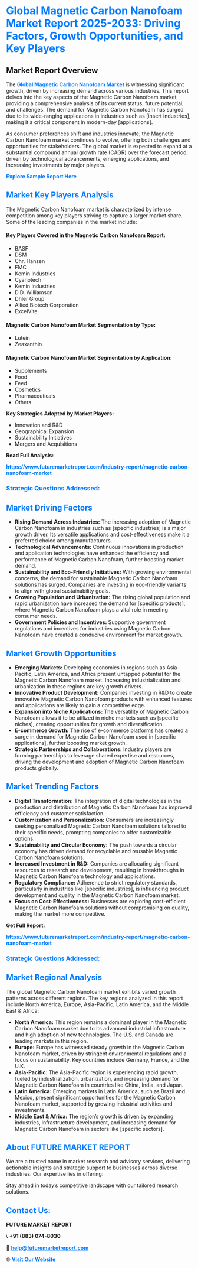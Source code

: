 <h1 style="color: #007BFF;">Global Magnetic Carbon Nanofoam Market Report 2025-2033: Driving Factors, Growth Opportunities, and Key Players</h1>

<section id="overview">
<h2>Market Report Overview</h2>
<p>The <a href="https://www.futuremarketreport.com/industry-report/magnetic-carbon-nanofoam-market" style="color: #007BFF; text-decoration: none;"><strong>Global Magnetic Carbon Nanofoam Market</strong></a> is witnessing significant growth, driven by increasing demand across various industries. This report delves into the key aspects of the Magnetic Carbon Nanofoam market, providing a comprehensive analysis of its current status, future potential, and challenges. The demand for Magnetic Carbon Nanofoam has surged due to its wide-ranging applications in industries such as [insert industries], making it a critical component in modern-day [applications].</p>
<p>As consumer preferences shift and industries innovate, the Magnetic Carbon Nanofoam market continues to evolve, offering both challenges and opportunities for stakeholders. The global market is expected to expand at a substantial compound annual growth rate (CAGR) over the forecast period, driven by technological advancements, emerging applications, and increasing investments by major players.</p>
</section>

<section id="overview">
<p><a href="https://www.futuremarketreport.com/request-sample/reportId=35963" style="color: #007BFF; text-decoration: none;"><strong>Explore Sample Report Here</strong></a></p>
</section>

<section id="key-players">
<h2 style="color: #007BFF;">Market Key Players Analysis</h2>
<p>The Magnetic Carbon Nanofoam market is characterized by intense competition among key players striving to capture a larger market share. Some of the leading companies in the market include:</p>
<h4>Key Players Covered in the Magnetic Carbon Nanofoam Report:</h4>
<ul><li>BASF</li><li>DSM</li><li>Chr. Hansen</li><li>FMC</li><li>Kemin Industries</li><li>Cyanotech</li><li>Kemin Industries</li><li>D.D. Williamson</li><li>Dhler Group</li><li>Allied Biotech Corporation</li><li>ExcelVite</li></ul>
<h4>Magnetic Carbon Nanofoam Market Segmentation by Type:</h4>
<ul><li>Lutein</li><li>Zeaxanthin</li></ul>

<h4>Magnetic Carbon Nanofoam Market Segmentation by Application:</h4>
<ul><li>Supplements</li><li>Food</li><li>Feed</li><li>Cosmetics</li><li>Pharmaceuticals</li><li>Others</li></ul>
<p><strong>Key Strategies Adopted by Market Players:</strong></p>
<ul>
<li>Innovation and R&D</li>
<li>Geographical Expansion</li>
<li>Sustainability Initiatives</li>
<li>Mergers and Acquisitions</li>
</ul>
</section>

<section>
<p><strong>Read Full Analysis: </strong></p><a href="https://www.futuremarketreport.com/industry-report/magnetic-carbon-nanofoam-market" style="color: #007BFF; text-decoration: none;"><strong>https://www.futuremarketreport.com/industry-report/magnetic-carbon-nanofoam-market</strong></a>
<h3 style="color: #007BFF;">Strategic Questions Addressed:</h3>
</section>

<section id="driving-factors">
<h2 style="color: #007BFF;">Market Driving Factors</h2>
<ul>
<li><strong>Rising Demand Across Industries:</strong> The increasing adoption of Magnetic Carbon Nanofoam in industries such as [specific industries] is a major growth driver. Its versatile applications and cost-effectiveness make it a preferred choice among manufacturers.</li>
<li><strong>Technological Advancements:</strong> Continuous innovations in production and application technologies have enhanced the efficiency and performance of Magnetic Carbon Nanofoam, further boosting market demand.</li>
<li><strong>Sustainability and Eco-Friendly Initiatives:</strong> With growing environmental concerns, the demand for sustainable Magnetic Carbon Nanofoam solutions has surged. Companies are investing in eco-friendly variants to align with global sustainability goals.</li>
<li><strong>Growing Population and Urbanization:</strong> The rising global population and rapid urbanization have increased the demand for [specific products], where Magnetic Carbon Nanofoam plays a vital role in meeting consumer needs.</li>
<li><strong>Government Policies and Incentives:</strong> Supportive government regulations and incentives for industries using Magnetic Carbon Nanofoam have created a conducive environment for market growth.</li>
</ul>
</section>

<section id="growth-opportunities">
<h2 style="color: #007BFF;">Market Growth Opportunities</h2>
<ul>
<li><strong>Emerging Markets:</strong> Developing economies in regions such as Asia-Pacific, Latin America, and Africa present untapped potential for the Magnetic Carbon Nanofoam market. Increasing industrialization and urbanization in these regions are key growth drivers.</li>
<li><strong>Innovative Product Development:</strong> Companies investing in R&D to create innovative Magnetic Carbon Nanofoam products with enhanced features and applications are likely to gain a competitive edge.</li>
<li><strong>Expansion into Niche Applications:</strong> The versatility of Magnetic Carbon Nanofoam allows it to be utilized in niche markets such as [specific niches], creating opportunities for growth and diversification.</li>
<li><strong>E-commerce Growth:</strong> The rise of e-commerce platforms has created a surge in demand for Magnetic Carbon Nanofoam used in [specific applications], further boosting market growth.</li>
<li><strong>Strategic Partnerships and Collaborations:</strong> Industry players are forming partnerships to leverage shared expertise and resources, driving the development and adoption of Magnetic Carbon Nanofoam products globally.</li>
</ul>
</section>

<section id="trending-factors">
<h2 style="color: #007BFF;">Market Trending Factors</h2>
<ul>
<li><strong>Digital Transformation:</strong> The integration of digital technologies in the production and distribution of Magnetic Carbon Nanofoam has improved efficiency and customer satisfaction.</li>
<li><strong>Customization and Personalization:</strong> Consumers are increasingly seeking personalized Magnetic Carbon Nanofoam solutions tailored to their specific needs, prompting companies to offer customizable options.</li>
<li><strong>Sustainability and Circular Economy:</strong> The push towards a circular economy has driven demand for recyclable and reusable Magnetic Carbon Nanofoam solutions.</li>
<li><strong>Increased Investment in R&D:</strong> Companies are allocating significant resources to research and development, resulting in breakthroughs in Magnetic Carbon Nanofoam technology and applications.</li>
<li><strong>Regulatory Compliance:</strong> Adherence to strict regulatory standards, particularly in industries like [specific industries], is influencing product development and quality in the Magnetic Carbon Nanofoam market.</li>
<li><strong>Focus on Cost-Effectiveness:</strong> Businesses are exploring cost-efficient Magnetic Carbon Nanofoam solutions without compromising on quality, making the market more competitive.</li>
</ul>
</section>

<section>
<p><strong>Get Full Report: </strong></p><a href="https://www.futuremarketreport.com/industry-report/magnetic-carbon-nanofoam-market" style="color: #007BFF; text-decoration: none;"><strong>https://www.futuremarketreport.com/industry-report/magnetic-carbon-nanofoam-market</strong></a>
<h3 style="color: #007BFF;">Strategic Questions Addressed:</h3>
</section>


<section id="regional-analysis">
<h2 style="color: #007BFF;">Market Regional Analysis</h2>
<p>The global Magnetic Carbon Nanofoam market exhibits varied growth patterns across different regions. The key regions analyzed in this report include North America, Europe, Asia-Pacific, Latin America, and the Middle East & Africa:</p>
<ul>
<li><strong>North America:</strong> This region remains a dominant player in the Magnetic Carbon Nanofoam market due to its advanced industrial infrastructure and high adoption of new technologies. The U.S. and Canada are leading markets in this region.</li>
<li><strong>Europe:</strong> Europe has witnessed steady growth in the Magnetic Carbon Nanofoam market, driven by stringent environmental regulations and a focus on sustainability. Key countries include Germany, France, and the U.K.</li>
<li><strong>Asia-Pacific:</strong> The Asia-Pacific region is experiencing rapid growth, fueled by industrialization, urbanization, and increasing demand for Magnetic Carbon Nanofoam in countries like China, India, and Japan.</li>
<li><strong>Latin America:</strong> Emerging markets in Latin America, such as Brazil and Mexico, present significant opportunities for the Magnetic Carbon Nanofoam market, supported by growing industrial activities and investments.</li>
<li><strong>Middle East & Africa:</strong> The region’s growth is driven by expanding industries, infrastructure development, and increasing demand for Magnetic Carbon Nanofoam in sectors like [specific sectors].</li>
</ul>
</section>

<footer>
<h2 style="color: #007BFF;">About FUTURE MARKET REPORT</h2>
<p>We are a trusted name in market research and advisory services, delivering actionable insights and strategic support to businesses across diverse industries. Our expertise lies in offering:</p>

<p>Stay ahead in today’s competitive landscape with our tailored research solutions.</p>

<h2 style="color: #007BFF;">Contact Us:</h2>
<p><strong>FUTURE MARKET REPORT</strong></p>
<p>📞 <strong>+91 (883) 074-8030</strong></p>
<p>📧 <strong><a href="mailto:help@futuremarketreport.com" style="color: #007BFF;">help@futuremarketreport.com</a></strong></p>
<p>🌐 <strong><a href="https://www.futuremarketreport.com/" style="color: #007BFF;">Visit Our Website</a></strong></p>
</footer>